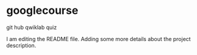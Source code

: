 # googlecourse
git hub qwiklab quiz

I am editing the README file. Adding some more details about the project description.
